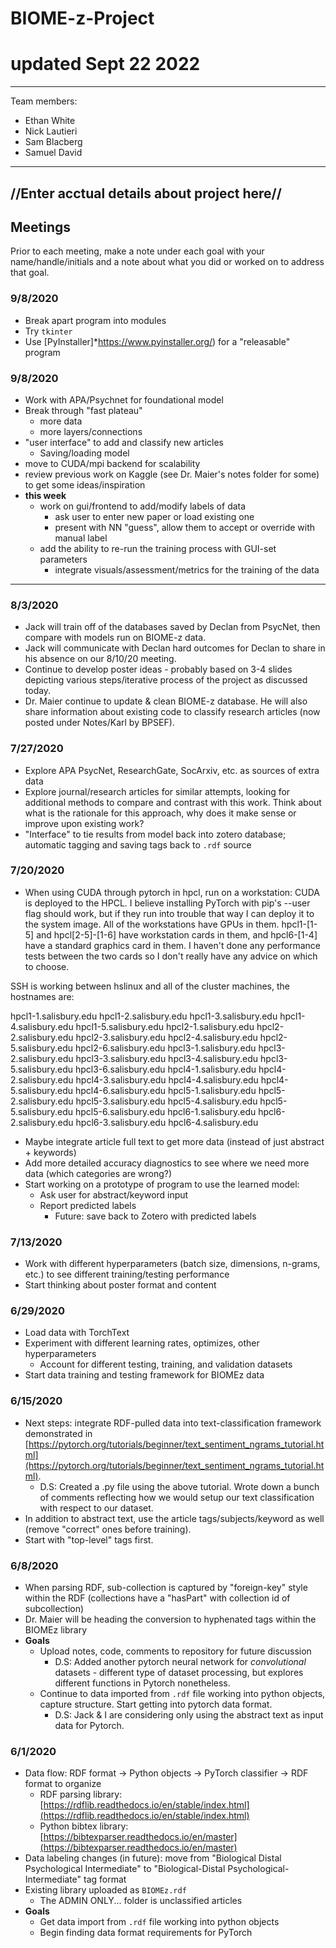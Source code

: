# BIOME-z-Project
# updated Sept 22 2022
--------------------------
Team members:
- Ethan White
- Nick Lautieri
- Sam Blacberg
- Samuel David
--------------------------
 /**/Enter acctual details about project here/**/
--------------------------

## Meetings 

Prior to each meeting, make a note under each goal with your name/handle/initials and a note about what you did or worked on to address that goal.

### 9/8/2020
- Break apart program into modules
- Try `tkinter`
- Use [PyInstaller]*https://www.pyinstaller.org/) for a "releasable" program

### 9/8/2020
- Work with APA/Psychnet for foundational model
- Break through "fast plateau"
  - more data
  - more layers/connections
- "user interface" to add and classify new articles
  - Saving/loading model
- move to CUDA/mpi backend for scalability
- review previous work on Kaggle (see Dr. Maier's notes folder for some) to get some ideas/inspiration
- **this week**
  - work on gui/frontend to add/modify labels of data
    - ask user to enter new paper or load existing one
    - present with NN "guess", allow them to accept or override with manual label
  - add the ability to re-run the training process with GUI-set parameters
    - integrate visuals/assessment/metrics for the training of the data
  
---

### 8/3/2020
- Jack will train off of the databases saved by Declan from PsycNet, then compare with models run on BIOME-z data. 
- Jack will communicate with Declan hard outcomes for Declan to share in his absence on our 8/10/20 meeting.
- Continue to develop poster ideas - probably based on 3-4 slides depicting various steps/iterative process of the project as discussed today.
- Dr. Maier continue to update & clean BIOME-z database. He will also share information about existing code to classify research articles (now posted under Notes/Karl by BPSEF).

### 7/27/2020
- Explore APA PsycNet, ResearchGate, SocArxiv, etc. as sources of extra data
- Explore journal/research articles for similar attempts, looking for additional methods to compare and contrast with this work. Think about what is the rationale for this approach, why does it make sense or improve upon existing work?
- "Interface" to tie results from model back into zotero database; automatic tagging and saving tags back to `.rdf` source 

### 7/20/2020
- When using CUDA through pytorch in hpcl, run on a workstation:
CUDA is deployed to the HPCL. I believe installing PyTorch with pip's --user flag should work, but if they run into trouble that way I can deploy it to the system image. All of the workstations have GPUs in them. hpcl1-[1-5] and hpcl[2-5]-[1-6] have workstation cards in them, and hpcl6-[1-4] have a standard graphics card in them. I haven't done any performance tests between the two cards so I don't really have any advice on which to choose.

SSH is working between hslinux and all of the cluster machines, the hostnames are:

hpcl1-1.salisbury.edu
hpcl1-2.salisbury.edu
hpcl1-3.salisbury.edu
hpcl1-4.salisbury.edu
hpcl1-5.salisbury.edu
hpcl2-1.salisbury.edu
hpcl2-2.salisbury.edu
hpcl2-3.salisbury.edu
hpcl2-4.salisbury.edu
hpcl2-5.salisbury.edu
hpcl2-6.salisbury.edu
hpcl3-1.salisbury.edu
hpcl3-2.salisbury.edu
hpcl3-3.salisbury.edu
hpcl3-4.salisbury.edu
hpcl3-5.salisbury.edu
hpcl3-6.salisbury.edu
hpcl4-1.salisbury.edu
hpcl4-2.salisbury.edu
hpcl4-3.salisbury.edu
hpcl4-4.salisbury.edu
hpcl4-5.salisbury.edu
hpcl4-6.salisbury.edu
hpcl5-1.salisbury.edu
hpcl5-2.salisbury.edu
hpcl5-3.salisbury.edu
hpcl5-4.salisbury.edu
hpcl5-5.salisbury.edu
hpcl5-6.salisbury.edu
hpcl6-1.salisbury.edu
hpcl6-2.salisbury.edu
hpcl6-3.salisbury.edu
hpcl6-4.salisbury.edu

- Maybe integrate article full text to get more data (instead of just abstract + keywords)
- Add more detailed accuracy diagnostics to see where we need more data (which categories are wrong?)
- Start working on a prototype of program to use the learned model:
  - Ask user for abstract/keyword input
  - Report predicted labels
    - Future: save back to Zotero with predicted labels

### 7/13/2020
- Work with different hyperparameters (batch size, dimensions, n-grams, etc.) to see different training/testing performance
- Start thinking about poster format and content

### 6/29/2020
- Load data with TorchText
- Experiment with different learning rates, optimizes, other hyperparameters
  - Account for different testing, training, and validation datasets
- Start data training and testing framework for BIOMEz data

### 6/15/2020
- Next steps: integrate RDF-pulled data into text-classification framework demonstrated in [https://pytorch.org/tutorials/beginner/text_sentiment_ngrams_tutorial.html](https://pytorch.org/tutorials/beginner/text_sentiment_ngrams_tutorial.html).
  - D.S: Created a .py file using the above tutorial. Wrote down a bunch of comments reflecting how we would setup our text classification with respect to our dataset.
- In addition to abstract text, use the article tags/subjects/keyword as well (remove "correct" ones before training).
- Start with "top-level" tags first.

### 6/8/2020
- When parsing RDF, sub-collection is captured by "foreign-key" style within the RDF (collections have a "hasPart" with collection id of subcollection)
- Dr. Maier will be heading the conversion to hyphenated tags within the BIOMEz library
- **Goals**
  - Upload notes, code, comments to repository for future discussion
    - D.S: Added another pytorch neural network for *convolutional* datasets - different type of dataset processing, but explores different functions in Pytorch nonetheless.
  - Continue to data imported from `.rdf` file working into python objects, capture structure. Start getting into pytorch data format.
    - D.S: Jack & I are considering only using the abstract text as input data for Pytorch.

### 6/1/2020
- Data flow: RDF format -> Python objects -> PyTorch classifier -> RDF format to organize
  - RDF parsing library: [https://rdflib.readthedocs.io/en/stable/index.html](https://rdflib.readthedocs.io/en/stable/index.html)
  - Python bibtex library: [https://bibtexparser.readthedocs.io/en/master](https://bibtexparser.readthedocs.io/en/master)
- Data labeling changes (in future): move from "Biological Distal Psychological Intermediate" to "Biological-Distal Psychological-Intermediate" tag format
- Existing library uploaded as `BIOMEz.rdf`
  - The ADMIN ONLY... folder is unclassified articles
- **Goals**
  - Get data import from `.rdf` file working into python objects
  - Begin finding data format requirements for PyTorch
